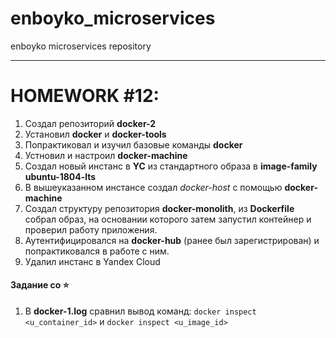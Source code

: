 # enboyko_microservices
enboyko microservices repository

---
# HOMEWORK #12:

1. Создал репозиторий **docker-2**
2. Установил **docker** и **docker-tools**
3. Попрактиковал и изучил базовые команды **docker**
4. Устновил и настроил **docker-machine**
5. Создал новый инстанс в **YC** из стандартного образа в **image-family** **ubuntu-1804-lts**
6. В вышеуказанном инстансе создал *docker-host* с помощью **docker-machine**
7. Создал структуру репозитория **docker-monolith**, из **Dockerfile** собрал образ, на основании которого затем запустил контейнер и проверил работу приложения.
8. Аутентифицировался на **docker-hub** (ранее был зарегистрирован) и попрактиковался в работе с ним.
9. Удалил инстанс в Yandex Cloud

#### Задание со ⭐

1. В **docker-1.log** сравнил вывод команд:
    `docker inspect <u_container_id>`
    и
    `docker inspect <u_image_id>`
